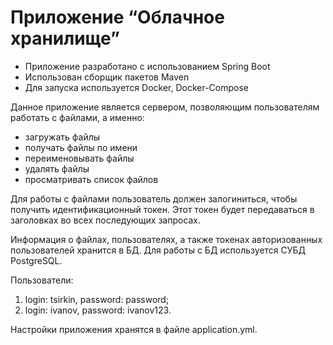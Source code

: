 # Приложение “Облачное хранилище”

- Приложение разработано с использованием Spring Boot
- Использован сборщик пакетов Maven
- Для запуска используется Docker, Docker-Compose

Данное приложение является сервером, позволяющим пользователям работать с файлами, а именно:
- загружать файлы
- получать файлы по имени
- переименовывать файлы
- удалять файлы
- просматривать список файлов

Для работы с файлами пользователь должен залогиниться, чтобы получить идентификационный токен. Этот токен будет передаваться в заголовках во всех последующих запросах.

Информация о файлах, пользователях, а также токенах авторизованных пользователей хранится в БД. Для работы с БД используется СУБД PostgreSQL.

Пользователи: 
1. login: tsirkin, password: password;
2. login: ivanov, password: ivanov123.


Настройки приложения хранятся в файле application.yml.

